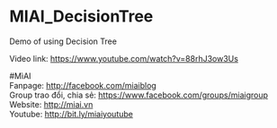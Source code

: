 # MIAI_DecisionTree
Demo of using Decision Tree

Video link:  https://www.youtube.com/watch?v=88rhJ3ow3Us

#MìAI <br>
Fanpage: http://facebook.com/miaiblog<br>
Group trao đổi, chia sẻ: https://www.facebook.com/groups/miaigroup<br>
Website: http://miai.vn<br>
Youtube: http://bit.ly/miaiyoutube<br>
